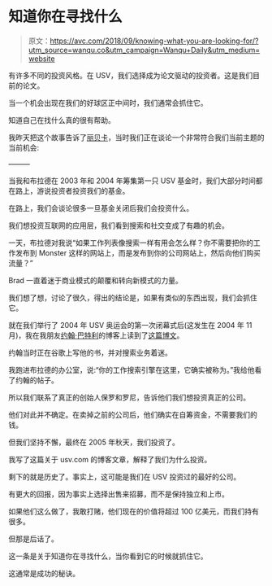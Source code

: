 # 知道你在寻找什么

> 原文：<https://avc.com/2018/09/knowing-what-you-are-looking-for/?utm_source=wanqu.co&utm_campaign=Wanqu+Daily&utm_medium=website>

有许多不同的投资风格。在 USV，我们选择成为论文驱动的投资者。这是我们目前的论文。

当一个机会出现在我们的好球区正中间时，我们通常会抓住它。

知道自己在找什么真的很有帮助。

我昨天把这个故事告诉了[丽贝卡](https://twitter.com/rebeccak46)，当时我们正在谈论一个非常符合我们当前主题的当前机会:

———

当我和布拉德在 2003 年和 2004 年筹集第一只 USV 基金时，我们大部分时间都在路上，游说投资者投资我们的基金。

在路上，我们会谈论很多一旦基金关闭后我们会投资什么。

我们想投资互联网的应用层，我们看到搜索和社交变成了有趣的机会。

一天，布拉德对我说“如果工作列表像搜索一样有用会怎么样？你不需要把你的工作发布到 Monster 这样的网站上，而是发布到你的公司网站上，然后向他们购买流量？”

Brad 一直着迷于商业模式的颠覆和转向新模式的力量。

我们想了想，讨论了很久，得出的结论是，如果有类似的东西出现，我们会抓住它。

就在我们举行了 2004 年 USV 奥运会的第一次闭幕式后(这发生在 2004 年 11 月)，我在我朋友[约翰·巴特利](https://twitter.com/johnbattelle)的博客上读到了[这篇博文](https://battellemedia.com/archives/2004/12/job_search_indeed)。

约翰当时正在谷歌上写他的书，并对搜索业务着迷。

我跑进布拉德的办公室，说:“你的工作搜索引擎在这里，它确实被称为。”我给他看了约翰的帖子。

所以我们联系了真正的创始人保罗和罗尼，告诉他们我们想投资真正的公司。

他们对此并不确定。在卖掉之前的公司后，他们确实在自筹资金，不需要我们的钱。

但我们坚持不懈，最终在 2005 年秋天，我们投资了。

我写了这篇关于 usv.com 的博客文章，解释了我们为什么投资。

剩下的就是历史了。事实上，这可能是我们在 USV 投资过的最好的公司。

有更大的回报，因为事实上选择出售来招募，而不是保持独立和上市。

如果他们这么做了，我敢打赌，他们现在的价值将超过 100 亿美元，而我们持有很多。

但那是后话了。

这一条是关于知道你在寻找什么，当你看到它的时候就抓住它。

这通常是成功的秘诀。